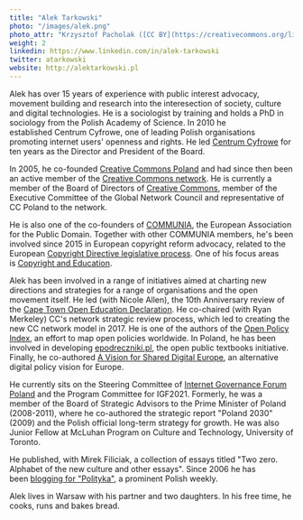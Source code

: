 ```yaml
---
title: "Alek Tarkowski"
photo: "/images/alek.png"
photo_attr: "Krzysztof Pacholak ([CC BY](https://creativecommons.org/licenses/by/4.0/))"
weight: 2
linkedin: https://www.linkedin.com/in/alek-tarkowski
twitter: atarkowski
website: http://alektarkowski.pl
---
```

Alek has over 15 years of experience with public interest advocacy, movement building and research into the interesection of society, culture and digital technologies. He is a sociologist by training and holds a PhD in sociology from the Polish Academy of Science. In 2010 he established Centrum Cyfrowe, one of leading Polish organisations promoting internet users' openness and rights. He led [Centrum Cyfrowe](https://centrumcyfrowe.pl/en) for ten years as the Director and President of the Board.
<!--more-->
In 2005, he co-founded [Creative Commons Poland](http://creativecommons.pl/) and had since then been an active member of the [Creative Commons network](http://network.creativecommons.org/). He is currently a member of the Board of Directors of [Creative Commons](https://creativecommons.org/), member of the Executive Committee of the Global Network Council and representative of CC Poland to the network.

He is also one of the co-founders of [COMMUNIA](http://communia-association.org/), the European Association for the Public Domain. Together with other COMMUNIA members, he's been involved since 2015 in European copyright reform advocacy, related to the European [Copyright Directive legislative process](https://reform.communia-association.org/). One of his focus areas is [Copyright and Education](https://www.copyrightforeducation.eu/).

Alek has been involved in a range of initiatives aimed at charting new directions and strategies for a range of organisations and the open movement itself. He led (with Nicole Allen), the 10th Anniversary review of the [Cape Town Open Education Declaration](https://www.capetowndeclaration.org/cpt10/). He co-chaired (with Ryan Merkeley) CC's network strategic review process, which led to creating the new CC network model in 2017. He is one of the authors of the [Open Policy Index](https://creativecommons.org/2016/12/06/global-open-policy/), an effort to map open policies worldwide. In Poland, he has been involved in developing [epodreczniki.pl](http://epodreczniki.pl/), the open public textbooks initiative. Finally, he co-authored [A Vision for Shared Digital Europe](http://shared-digital.eu/), an alternative digital policy vision for Europe.

He currently sits on the Steering Committee of [Internet Governance Forum Poland](https://www.gov.pl/web/igf-polska) and the Program Committee for IGF2021. Formerly, he was a member of the Board of Strategic Advisors to the Prime Minister of Poland (2008-2011), where he co-authored the strategic report "Poland 2030" (2009) and the Polish official long-term strategy for growth. He was also Junior Fellow at McLuhan Program on Culture and Technology, University of Toronto.

He published, with Mirek Filiciak, a collection of essays titled "Two zero. Alphabet of the new culture and other essays". Since 2006 he has been [blogging for "Polityka"](https://kultura20.blog.polityka.pl/), a prominent Polish weekly.

Alek lives in Warsaw with his partner and two daughters. In his free time, he cooks, runs and bakes bread.
